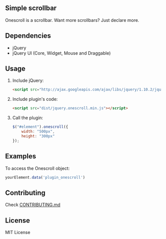 ## Simple scrollbar

Onescroll is a scrollbar. Want more scrollbars? Just declare more.

## Dependencies

* jQuery
* jQuery UI (Core, Widget, Mouse and Draggable)

## Usage

1. Include jQuery:

	```html
	<script src="http://ajax.googleapis.com/ajax/libs/jquery/1.10.2/jquery.min.js"></script>
	```

2. Include plugin's code:

	```html
	<script src="dist/jquery.onescroll.min.js"></script>
	```

3. Call the plugin:

	```javascript
	$("#element").onescroll({
		width: "500px",
		height: "300px"
	});
	```

## Examples

To access the Onescroll object:

```javascript
yourElement.data('plugin_onescroll')
```

## Contributing

Check [CONTRIBUTING.md](https://github.com/kahwee/onescroll/blob/master/CONTRIBUTING.md)

## License

MIT License
